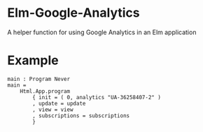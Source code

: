 # Elm-Google-Analytics

A helper function for using Google Analytics in an Elm application

# Example
```
main : Program Never
main =
    Html.App.program
        { init = ( 0, analytics "UA-36258407-2" )
        , update = update
        , view = view
        , subscriptions = subscriptions
        }
```

